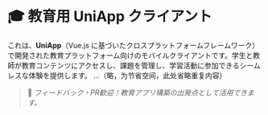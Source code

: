 # 🎓 教育用 UniApp クライアント

これは、**UniApp**（Vue.js に基づいたクロスプラットフォームフレームワーク）で開発された教育プラットフォーム向けのモバイルクライアントです。学生と教師が教育コンテンツにアクセスし、課題を管理し、学習活動に参加できるシームレスな体験を提供します。
...（略，为节省空间，此处省略重复内容）
> 📢 *フィードバック・PR歓迎！教育アプリ構築の出発点として活用できます。*
